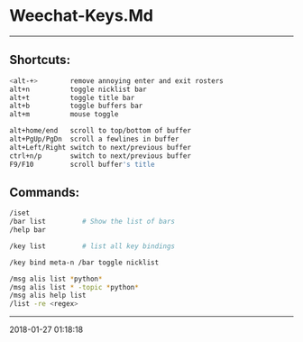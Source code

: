 # Weechat-Keys.Md

----------------------------------------- 
## Shortcuts:

```bash
<alt-+>        remove annoying enter and exit rosters
alt+n          toggle nicklist bar
alt+t          toggle title bar
alt+b          toggle buffers bar
alt+m          mouse toggle

alt+home/end   scroll to top/bottom of buffer
alt+PgUp/PgDn  scroll a fewlines in buffer
alt+Left/Right switch to next/previous buffer
ctrl+n/p       switch to next/previous buffer
F9/F10         scroll buffer's title

```
## Commands:

```bash
/iset
/bar list         # Show the list of bars
/help bar

/key list         # list all key bindings

/key bind meta-n /bar toggle nicklist

/msg alis list *python*
/msg alis list * -topic *python*
/msg alis help list
/list -re <regex>
```
-----------------------------------------
2018-01-27 01:18:18
